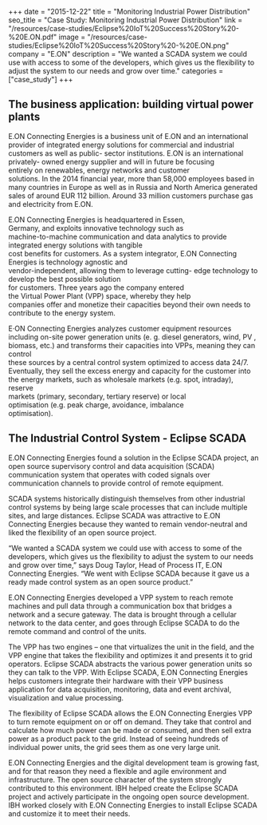 +++
date = "2015-12-22"
title = "Monitoring Industrial Power Distribution"
seo_title = "Case Study: Monitoring Industrial Power Distribution"
link = "/resources/case-studies/Eclipse%20IoT%20Success%20Story%20-%20E.ON.pdf"
image = "/resources/case-studies/Eclipse%20IoT%20Success%20Story%20-%20E.ON.png"
company = "E.ON"
description = "We wanted a SCADA system we could use with access to some of the developers, which gives us the  flexibility to adjust the system to our needs and grow over time."
categories = ["case_study"]
+++

## The business application: building virtual power plants

E.ON Connecting Energies is a business unit of E.ON and 
an international provider of integrated energy solutions 
for commercial and industrial customers as well as public-
sector  institutions.  E.ON  is  an  international  privately-
owned  energy  supplier  and  will  in  future  be  focusing  
entirely  on  renewables,  energy  networks  and  customer  
solutions. In the 2014 financial year, more than 58,000 
employees based in many countries in Europe as well as 
in Russia and North America generated sales of around 
EUR 112 billion. Around 33 million customers purchase 
gas and electricity from E.ON. 

E.ON  Connecting  Energies  is  headquartered  in  Essen,  
Germany,  and  exploits  innovative  technology  such  as  
machine-to-machine communication and data analytics 
to  provide  integrated  energy  solutions  with  tangible  
cost  benefits  for  customers.  As  a  system  integrator, 
E.ON  Connecting  Energies  is  technology  agnostic  and  
vendor-independent, allowing them to leverage cutting-
edge  technology  to  develop  the  best  possible  solution  
for  customers.  Three  years  ago  the  company  entered  
the  Virtual  Power  Plant  (VPP)  space,  whereby  they  help  
companies offer and monetize their capacities beyond 
their own needs to contribute to the energy system. 

E·ON Connecting Energies analyzes customer equipment 
resources including on-site power generation units (e. g. 
diesel generators, wind, PV , biomass, etc.) and transforms 
their  capacities  into  VPPs,  meaning  they  can  control  
these sources by a central control system optimized to 
access data 24/7. Eventually, they sell the excess energy 
and capacity for the customer into the energy markets, 
such  as  wholesale  markets  (e.g.  spot,  intraday),  reserve  
markets  (primary,  secondary,  tertiary  reserve)  or  local  
optimisation  (e.g.  peak  charge,  avoidance,  imbalance  
optimisation).


## The Industrial Control System - Eclipse SCADA

E.ON Connecting Energies found a solution in the Eclipse SCADA project, an open source supervisory control and data acquisition (SCADA) communication system that operates with coded signals over communication channels to provide control of remote equipment. 

SCADA systems historically distinguish themselves from other industrial control systems by being large scale processes that can include multiple sites, and large distances. Eclipse SCADA was attractive to E.ON Connecting Energies because they wanted to remain vendor-neutral and liked the flexibility of an open source project.

“We wanted a SCADA system we could use with access to some of the developers, which gives us the flexibility to adjust the system to our needs and grow over time,” says Doug Taylor, Head of Process IT, E.ON Connecting Energies. “We went with Eclipse SCADA because it gave us a ready made control system as an open source product.”

E.ON Connecting Energies developed a VPP system to reach remote machines and pull data through a communication box that bridges a network and a secure gateway. The data is brought through a cellular network to the data center, and goes through Eclipse SCADA to do the remote command and control of the units.

The VPP has two engines – one that virtualizes the unit in the field, and the VPP engine that takes the flexibility and optimizes it and presents it to grid operators. Eclipse SCADA abstracts the various power generation units so they can talk to the VPP. With Eclipse SCADA, E.ON Connecting Energies helps customers integrate their hardware with their VPP business application for data acquisition, monitoring, data and event archival, visualization and value processing. 

The flexibility of Eclipse SCADA allows the E.ON Connecting Energies VPP to turn remote equipment on or off on demand. They take that control and calculate how much power can be made or consumed, and then sell extra power as a product pack to the grid. Instead of seeing hundreds of individual power units, the grid sees them as one very large unit. 

E.ON Connecting Energies and the digital development team is growing fast, and for that reason they need a flexible and agile environment and infrastructure. The open source character of the system strongly contributed to this environment. IBH helped create the Eclipse SCADA project and actively participate in the ongoing open source development. IBH worked closely with E.ON Connecting Energies to install Eclipse SCADA and customize it to meet their needs.

